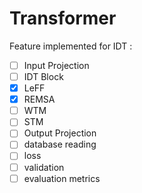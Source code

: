 # Transformer

Feature implemented for IDT :

- [ ] Input Projection
- [ ] IDT Block
- [x] LeFF
- [x] REMSA
- [ ] WTM
- [ ] STM
- [ ] Output Projection
- [ ] database reading
- [ ] loss
- [ ] validation
- [ ] evaluation metrics
